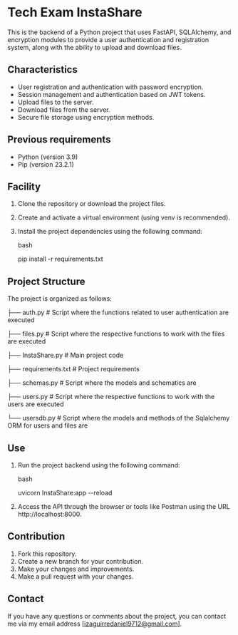 # Tech Exam InstaShare
This is the backend of a Python project that uses FastAPI, SQLAlchemy, and encryption modules to provide a user authentication and registration system, along with the ability to upload and download files.

## Characteristics
- User registration and authentication with password encryption.
- Session management and authentication based on JWT tokens.
- Upload files to the server.
- Download files from the server.
- Secure file storage using encryption methods.

## Previous requirements
- Python (version 3.9)
- Pip (version 23.2.1)

## Facility
1. Clone the repository or download the project files.
2. Create and activate a virtual environment (using venv is recommended).
3. Install the project dependencies using the following command:

   bash
   
   pip install -r requirements.txt

## Project Structure
The project is organized as follows:

├── auth.py # Script where the functions related to user authentication are executed 

├── files.py # Script where the respective functions to work with the files are executed

├── InstaShare.py # Main project code

├── requirements.txt # Project requirements

├── schemas.py # Script where the models and schematics are

├── users.py # Script where the respective functions to work with the users are executed

└── usersdb.py # Script where the models and methods of the Sqlalchemy ORM for users and files are 

## Use
1. Run the project backend using the following command:
   
   bash
   
   uvicorn InstaShare:app --reload
3. Access the API through the browser or tools like Postman using the URL http://localhost:8000.

## Contribution
1. Fork this repository.
2. Create a new branch for your contribution.
3. Make your changes and improvements.
4. Make a pull request with your changes.

## Contact
If you have any questions or comments about the project, you can contact me via my email address [izaguirredaniel9712@gmail.com].
